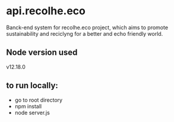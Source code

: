 # api.recolhe.eco

Banck-end system for recolhe.eco project, which aims to promote sustainability and reciclyng for a better and echo friendly world.

 ## Node version used
v12.18.0

## to run locally:
- go to root directory
- npm install
- node server.js